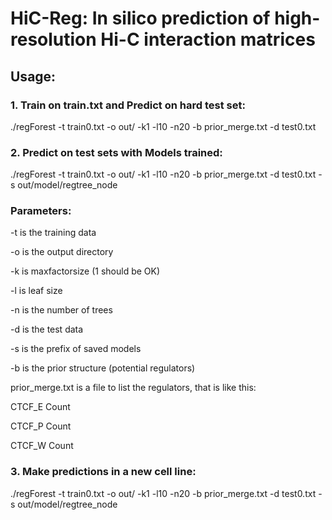 # HiC-Reg: In silico prediction of high-resolution Hi-C interaction matrices

## Usage:
### 1. Train on train.txt and Predict on hard test set:
./regForest -t train0.txt -o out/ -k1 -l10 -n20 -b prior_merge.txt -d test0.txt

### 2. Predict on test sets with Models trained:
./regForest -t train0.txt -o out/ -k1 -l10 -n20 -b prior_merge.txt -d test0.txt -s out/model/regtree_node

### Parameters:
-t is the training data

-o is the output directory

-k is maxfactorsize (1 should be OK)

-l is leaf size

-n is the number of trees

-d is the test data

-s is the prefix of saved models

-b is the prior structure (potential regulators)

prior_merge.txt is a file to list the regulators, that is like this:

CTCF_E    Count

CTCF_P    Count

CTCF_W    Count

### 3. Make predictions in a new cell line:
./regForest -t train0.txt -o out/ -k1 -l10 -n20 -b prior_merge.txt -d test0.txt -s out/model/regtree_node
